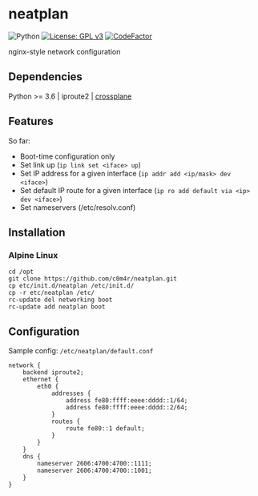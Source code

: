 # neatplan

![Python](https://img.shields.io/badge/made%20with-python-blue?logo=python&logoColor=ffffff)
[![License: GPL v3](https://img.shields.io/badge/License-GPLv3-blue.svg)](https://www.gnu.org/licenses/gpl-3.0)
[![CodeFactor](https://www.codefactor.io/repository/github/c0m4r/neatplan/badge)](https://www.codefactor.io/repository/github/c0m4r/neatplan)

nginx-style network configuration

## Dependencies

Python >= 3.6 | iproute2 | [crossplane](https://github.com/nginxinc/crossplane)

## Features

So far:

- Boot-time configuration only
- Set link up (`ip link set <iface> up`)
- Set IP address for a given interface (`ip addr add <ip/mask> dev <iface>`)
- Set default IP route for a given interface (`ip ro add default via <ip> dev <iface>`)
- Set nameservers (/etc/resolv.conf)

## Installation

### Alpine Linux

```
cd /opt
git clone https://github.com/c0m4r/neatplan.git
cp etc/init.d/neatplan /etc/init.d/
cp -r etc/neatplan /etc/
rc-update del networking boot
rc-update add neatplan boot
```

## Configuration

Sample config: `/etc/neatplan/default.conf`

```nginx
network {
    backend iproute2;
    ethernet {
        eth0 {
            addresses {
                address fe80:ffff:eeee:dddd::1/64;
                address fe80:ffff:eeee:dddd::2/64;
            }
            routes {
                route fe80::1 default;
            }
        }
    }
    dns {
        nameserver 2606:4700:4700::1111;
        nameserver 2606:4700:4700::1001;
    }
}
```

